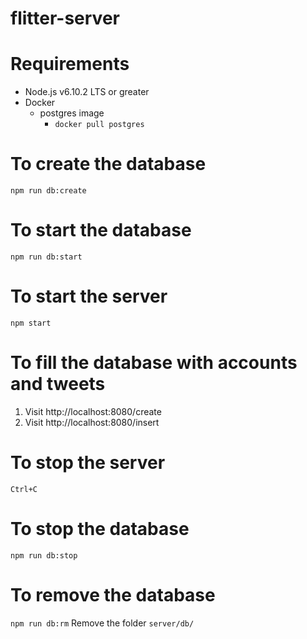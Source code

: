 # flitter-server

# Requirements
* Node.js v6.10.2 LTS or greater
* Docker
  * postgres image
    * `docker pull postgres`

# To create the database
`npm run db:create`

# To start the database
`npm run db:start`

# To start the server
`npm start`

# To fill the database with accounts and tweets
1. Visit http://localhost:8080/create
2. Visit http://localhost:8080/insert

# To stop the server
`Ctrl+C`

# To stop the database
`npm run db:stop`

# To remove the database
`npm run db:rm`
Remove the folder `server/db/`